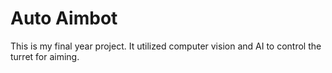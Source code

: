 # Auto Aimbot
This is my final year project. It utilized computer vision and AI to control the turret for aiming.
